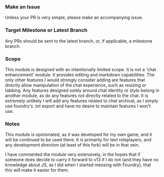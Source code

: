 ### Make an Issue
Unless your PR is very simple, please make an accompanying issue.

### Target Milestone or Latest Branch
Any PRs should be sent to the latest branch, or, if applicable, a milestone branch.

### Scope
This module is designed with an intentionally limited scope. It is not a 'chat enhancement' module. It provides editing and markdown capabilities. The only other features I would strongly consider adding are features that directly allow manipulation of the chat experience, such as resizing or tabbing. Any features designed solely around chat identity or style belong in another module, as do any features not directly related to the chat. It is extremely unlikely I will add any features related to chat archival, as I simply use foundry's .txt export and have no desire to maintain features I won't use.

### Notes
This module is opinionated, as it was developed for my own game, and it will be continued to be used there. It is primarily for text roleplayers, and any development direction (at least of this fork) will be in that vein.

I have commented the module very extensively, in the hopes that if someone does decide to carry it forward to v13 if I do not (and they have no knowledge about JS, as I did when I started messing with Foundry), that this will make it easier for them.